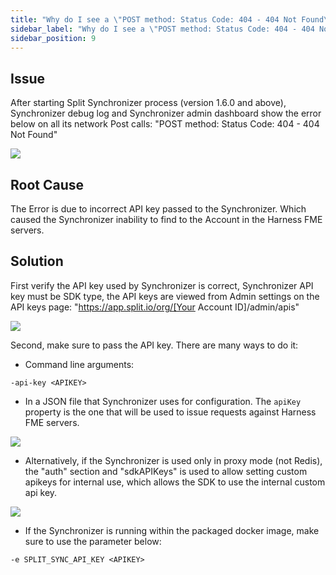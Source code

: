 ```yaml
---
title: "Why do I see a \"POST method: Status Code: 404 - 404 Not Found\" Synchronizer error?"
sidebar_label: "Why do I see a \"POST method: Status Code: 404 - 404 Not Found\" Synchronizer error?"
sidebar_position: 9
---
```


<p>
  <button hidden style={{borderRadius:'8px', border:'1px', fontFamily:'Courier New', fontWeight:'800', textAlign:'left'}}> help.split.io link: https://help.split.io/hc/en-us/articles/360018119932-Why-do-I-see-a-POST-method-Status-Code-404-404-Not-Found-Synchronizer-error </button>
</p>

## Issue

After starting Split Synchronizer process (version 1.6.0 and above), Synchronizer debug log and Synchronizer admin dashboard show the error below on all its network Post calls:
"POST method: Status Code: 404 - 404 Not Found"

![](https://help.split.io/hc/article_attachments/360013690471)

## Root Cause

The Error is due to incorrect API key passed to the Synchronizer. Which caused the Synchronizer inability to find to the Account in the Harness FME servers.

## Solution

First verify the API key used by Synchronizer is correct, Synchronizer API key must be SDK type, the API keys are viewed from Admin settings on the API keys page:
"https://app.split.io/org/[Your Account ID]/admin/apis"

![](https://help.split.io/hc/article_attachments/360013671012)

Second, make sure to pass the API key. There are many ways to do it:

* Command line arguments:
```
-api-key <APIKEY>
```

* In a JSON file that Synchronizer uses for configuration. The `apiKey` property is the one that will be used to issue requests against Harness FME servers.

![](https://help.split.io/hc/article_attachments/360013671132)

* Alternatively, if the Synchronizer is used only in proxy mode (not Redis), the "auth" section and "sdkAPIKeys" is used to allow setting custom apikeys for internal use, which allows the SDK to use the internal custom api key.

![](https://help.split.io/hc/article_attachments/360013671492)

* If the Synchronizer is running within the packaged docker image, make sure to use the parameter below:
```
-e SPLIT_SYNC_API_KEY <APIKEY>
```